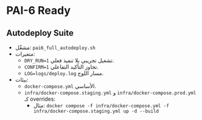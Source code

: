 # PAI-6 Ready

## Autodeploy Suite
- مشغّل: `pai6_full_autodeploy.sh`
- متغيرات:
  - `DRY_RUN=1` تشغيل تجريبي بلا تنفيذ فعلي.
  - `CONFIRM=1` تجاوز التأكيد التفاعلي.
  - `LOG=logs/deploy.log` مسار اللوج.
- بيئات:
  - `docker-compose.yml` الأساسي.
  - `infra/docker-compose.staging.yml` و `infra/docker-compose.prod.yml` كـ overrides:
    - مثال: `docker compose -f infra/docker-compose.yml -f infra/docker-compose.staging.yml up -d --build`
